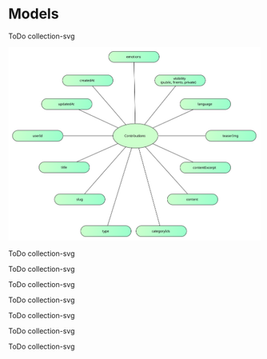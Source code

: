 # Models

<!--sec data-title="Users" data-id="section0" data-collapse=true data-show=true show="Read" hide="Hide" ces-->
ToDo collection-svg
<!--endsec-->

<!--sec data-title="Contributions" data-id="section1" data-collapse=true data-show=true ces-->
![](/assets/Server_API_Contributions.svg)
<!--endsec-->

<!--sec data-title="Comments" data-id="section2" data-collapse=true data-show=true ces-->
ToDo collection-svg
<!--endsec-->

<!--sec data-title="Categories" data-id="section3" data-collapse=true data-show=true ces-->
ToDo collection-svg
<!--endsec-->

<!--sec data-title="Projects" data-id="section4" data-collapse=true data-show=true ces-->
ToDo collection-svg
<!--endsec-->

<!--sec data-title="Organizations" data-id="section5" data-collapse=true data-show=true ces-->
ToDo collection-svg
<!--endsec-->

<!--sec data-title="Badges" data-id="section6" data-collapse=true data-show=true ces-->
ToDo collection-svg
<!--endsec-->

<!--sec data-title="Follows" data-id="section7" data-collapse=true data-show=true ces-->
ToDo collection-svg
<!--endsec-->

<!--sec data-title="Emotions" data-id="section8" data-collapse=true data-show=true ces-->
ToDo collection-svg
<!--endsec-->











